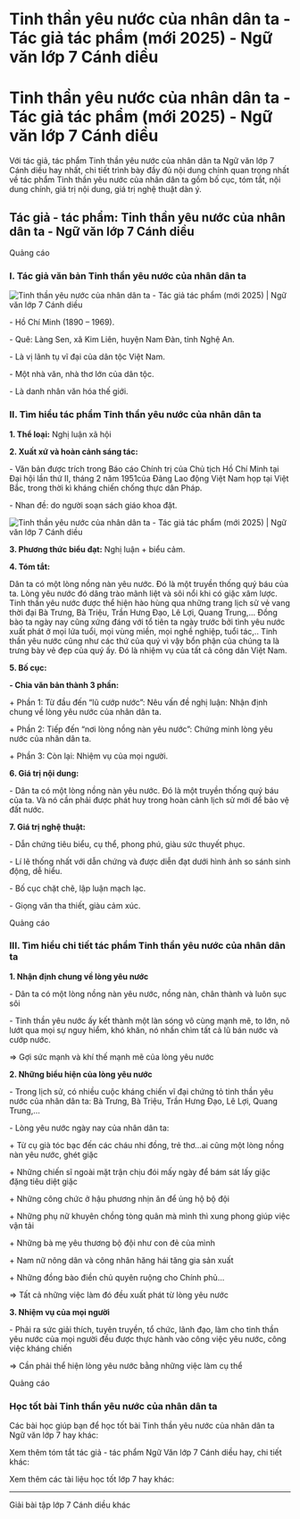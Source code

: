 # Tinh thần yêu nước của nhân dân ta - Tác giả tác phẩm (mới 2025) - Ngữ văn lớp 7 Cánh diều

# Tinh thần yêu nước của nhân dân ta - Tác giả tác phẩm (mới 2025) - Ngữ văn lớp 7 Cánh diều

Với tác giả, tác phẩm Tinh thần yêu nước của nhân dân ta Ngữ văn lớp 7 Cánh diều hay nhất, chi tiết trình bày đầy đủ nội dung chính quan trọng nhất về tác phẩm Tinh thần yêu nước của nhân dân ta gồm bố cục, tóm tắt, nội dung chính, giá trị nội dung, giá trị nghệ thuật dàn ý.

## Tác giả - tác phẩm: Tinh thần yêu nước của nhân dân ta - Ngữ văn lớp 7 Cánh diều

Quảng cáo

### **I. Tác giả văn bản Tinh thần yêu nước của nhân dân ta**

![Tinh thần yêu nước của nhân dân ta - Tác giả tác phẩm \(mới 2025\) | Ngữ văn lớp 7 Cánh diều](https://vietjack.com/soan-van-lop-7-cd/images/tac-gia-tac-pham-tinh-than-yeu-nuoc-cua-nhan-dan-ta.PNG)

\- Hồ Chí Minh (1890 – 1969). 

\- Quê: Làng Sen, xã Kim Liên, huyện Nam Đàn, tỉnh Nghệ An. 

\- Là vị lãnh tụ vĩ đại của dân tộc Việt Nam. 

\- Một nhà văn, nhà thơ lớn của dân tộc. 

\- Là danh nhân văn hóa thế giới. 

### **II. Tìm hiểu tác phẩm Tinh thần yêu nước của nhân dân ta**

**1\. Thể loại:** Nghị luận xã hội 

**2\. Xuất xứ và hoàn cảnh sáng tác:**

\- Văn bản được trích trong Báo cáo Chính trị của Chủ tịch Hồ Chí Minh tại Đại hội lần thứ II, tháng 2 năm 1951của Đảng Lao động Việt Nam họp tại Việt Bắc, trong thời kì kháng chiến chống thực dân Pháp. 

\- Nhan đề: do người soạn sách giáo khoa đặt. 

![Tinh thần yêu nước của nhân dân ta - Tác giả tác phẩm \(mới 2025\) | Ngữ văn lớp 7 Cánh diều](https://vietjack.com/soan-van-lop-7-cd/images/tac-gia-tac-pham-tinh-than-yeu-nuoc-cua-nhan-dan-ta-111.PNG)

**3\. Phương thức biểu đạt:** Nghị luận + biểu cảm. 

**4\. Tóm tắt:**

Dân ta có một lòng nồng nàn yêu nước. Đó là một truyền thống quý báu của ta. Lòng yêu nước đó dâng trào mãnh liệt và sôi nổi khi có giặc xâm lược. Tinh thần yêu nước được thể hiện hào hùng qua những trang lịch sử vẻ vang thời đại Bà Trưng, Bà Triệu, Trần Hưng Đạo, Lê Lợi, Quang Trung,... Đồng bào ta ngày nay cũng xứng đáng với tổ tiên ta ngày trước bởi tình yêu nước xuất phát ở mọi lứa tuổi, mọi vùng miền, mọi nghề nghiệp, tuổi tác,.. Tinh thần yêu nước cũng như các thứ của quý vì vậy bổn phận của chúng ta là trưng bày vẻ đẹp của quý ấy. Đó là nhiệm vụ của tất cả công dân Việt Nam. 

**5\. Bố cục:**

**\- Chia văn bản thành 3 phần:**

\+ Phần 1: Từ đầu đến “lũ cướp nước”: Nêu vấn đề nghị luận: Nhận định chung về lòng yêu nước của nhân dân ta. 

\+ Phần 2: Tiếp đến “nơi lòng nồng nàn yêu nước”: Chứng minh lòng yêu nước của nhân dân ta. 

\+ Phần 3: Còn lại: Nhiệm vụ của mọi người. 

**6\. Giá trị nội dung:**

\- Dân ta có một lòng nồng nàn yêu nước. Đó là một truyền thống quý báu của ta. Và nó cần phải được phát huy trong hoàn cảnh lịch sử mới để bảo vệ đất nước. 

**7\. Giá trị nghệ thuật:**

\- Dẫn chứng tiêu biểu, cụ thể, phong phú, giàu sức thuyết phục. 

\- Lí lẽ thống nhất với dẫn chứng và được diễn đạt dưới hình ảnh so sánh sinh động, dễ hiểu. 

\- Bố cục chặt chẽ, lập luận mạch lạc. 

\- Giọng văn tha thiết, giàu cảm xúc. 

Quảng cáo

### **III. Tìm hiểu chi tiết tác phẩm Tinh thần yêu nước của nhân dân ta**

**1\. Nhận định chung về lòng yêu nước**

\- Dân ta có một lòng nồng nàn yêu nước, nồng nàn, chân thành và luôn sục sôi 

\- Tinh thần yêu nước ấy kết thành một làn sóng vô cùng mạnh mẽ, to lớn, nõ lướt qua mọi sự nguy hiểm, khó khăn, nó nhấn chìm tất cả lũ bán nước và cướp nước. 

⇒ Gợi sức mạnh và khí thế mạnh mẽ của lòng yêu nước 

**2\. Những biểu hiện của lòng yêu nước**

\- Trong lịch sử, có nhiều cuộc kháng chiến vĩ đại chứng tỏ tinh thần yêu nước của nhân dân ta: Bà Trưng, Bà Triệu, Trần Hưng Đạo, Lê Lợi, Quang Trung,… 

\- Lòng yêu nước ngày nay của nhân dân ta: 

\+ Từ cụ già tóc bạc đến các cháu nhi đồng, trẻ thơ…ai cũng một lòng nồng nàn yêu nước, ghét giặc 

\+ Những chiến sĩ ngoài mặt trận chịu đói mấy ngày để bám sát lấy giặc đặng tiêu diệt giặc 

\+ Những công chức ở hậu phương nhịn ăn để ủng hộ bộ đội 

\+ Những phụ nữ khuyên chồng tòng quân mà mình thì xung phong giúp việc vận tải 

\+ Những bà mẹ yêu thương bộ đội như con đẻ của mình 

\+ Nam nữ nông dân và công nhân hăng hái tăng gia sản xuất 

\+ Những đồng bào điền chủ quyên ruộng cho Chính phủ… 

⇒ Tất cả những việc làm đó đều xuất phát từ lòng yêu nước 

**3\. Nhiệm vụ của mọi người**

\- Phải ra sức giải thích, tuyên truyền, tổ chức, lãnh đạo, làm cho tinh thần yêu nước của mọi người đều được thực hành vào công việc yêu nước, công việc kháng chiến 

⇒ Cần phải thể hiện lòng yêu nước bằng những việc làm cụ thể 

Quảng cáo

### **Học tốt bài Tinh thần yêu nước của nhân dân ta**

Các bài học giúp bạn để học tốt bài Tinh thần yêu nước của nhân dân ta Ngữ văn lớp 7 hay khác:

Xem thêm tóm tắt tác giả - tác phẩm Ngữ Văn lớp 7 Cánh diều hay, chi tiết khác:

Xem thêm các tài liệu học tốt lớp 7 hay khác:

* * *

Giải bài tập lớp 7 Cánh diều khác
